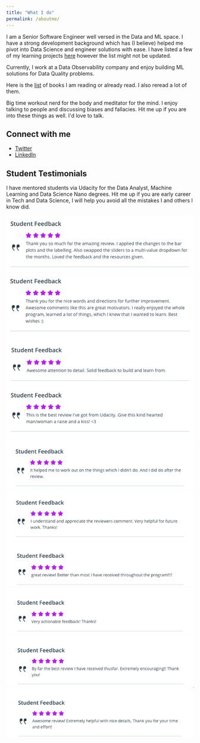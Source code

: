 ```yaml
---
title: "What I do"
permalink: /aboutme/
---
```

I am a Senior Software Engineer well versed in the Data and ML space. I have a strong development background which has (I believe) helped me pivot into Data Science and engineer solutions with ease. I have listed a few of my learning projects [here](/projects/) however the list might not be updated.

Currently, I work at a Data Observability company and enjoy building ML solutions for Data Quality problems. 
 
Here is the [list](/books/) of books I am reading or already read. I also reread a lot of them.

Big time workout nerd for the body and meditator for the mind. I enjoy talking to people and discussing biases and fallacies. Hit me up if you are into these things as well. I'd love to talk. 

## Connect with me
- [Twitter](https://twitter.com/vikramriyer)
- [LinkedIn](https://linkedin.com/in/vikramriyer)

## Student Testimonials
I have mentored students via Udacity for the Data Analyst, Machine Learning and Data Science Nano degrees. Hit me up if you are early career in Tech and Data Science, I will help you avoid all the mistakes I and others I know did.

![](/assets/images/student_reviews_udacity/1.png)
![](/assets/images/student_reviews_udacity/2.png)
![](/assets/images/student_reviews_udacity/3.png)
![](/assets/images/student_reviews_udacity/4.png)
![](/assets/images/student_reviews_udacity/5.png)
![](/assets/images/student_reviews_udacity/6.png)
![](/assets/images/student_reviews_udacity/7.png)
![](/assets/images/student_reviews_udacity/8.png)
![](/assets/images/student_reviews_udacity/10.png)
![](/assets/images/student_reviews_udacity/11.png)
